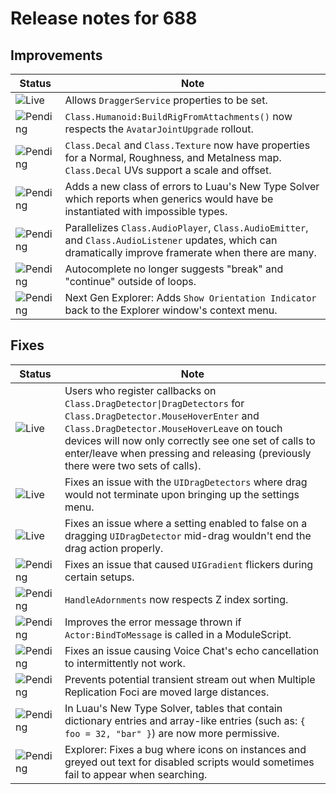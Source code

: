 # Release notes for 688

## Improvements

| Status | Note |
|--------|------|
| ![Live](https://img.shields.io/badge/Live-009E57?style=flat)  | Allows `DraggerService` properties to be set. |
| ![Pending](https://img.shields.io/badge/Pending-DEA517?style=flat)  | `Class.Humanoid:BuildRigFromAttachments()` now respects the `AvatarJointUpgrade` rollout. |
| ![Pending](https://img.shields.io/badge/Pending-DEA517?style=flat)  | `Class.Decal` and `Class.Texture` now have properties for a Normal, Roughness, and Metalness map. `Class.Decal` UVs support a scale and offset. |
| ![Pending](https://img.shields.io/badge/Pending-DEA517?style=flat)  | Adds a new class of errors to Luau's New Type Solver which reports when generics would have be instantiated with impossible types. |
| ![Pending](https://img.shields.io/badge/Pending-DEA517?style=flat)  | Parallelizes `Class.AudioPlayer`, `Class.AudioEmitter`, and `Class.AudioListener` updates, which can dramatically improve framerate when there are many. |
| ![Pending](https://img.shields.io/badge/Pending-DEA517?style=flat)  | Autocomplete no longer suggests "break" and "continue" outside of loops. |
| ![Pending](https://img.shields.io/badge/Pending-DEA517?style=flat)  | Next Gen Explorer: Adds `Show Orientation Indicator` back to the Explorer window's context menu. |
## Fixes

| Status | Note |
|--------|------|
| ![Live](https://img.shields.io/badge/Live-009E57?style=flat)  | Users who register callbacks on `Class.DragDetector\|DragDetectors` for `Class.DragDetector.MouseHoverEnter` and `Class.DragDetector.MouseHoverLeave` on touch devices will now only correctly see one set of calls to enter/leave when pressing and releasing (previously there were two sets of calls). |
| ![Live](https://img.shields.io/badge/Live-009E57?style=flat)  | Fixes an issue with the `UIDragDetectors` where drag would not terminate upon bringing up the settings menu. |
| ![Live](https://img.shields.io/badge/Live-009E57?style=flat)  | Fixes an issue where a setting enabled to false on a dragging `UIDragDetector` mid-drag wouldn't end the drag action properly. |
| ![Pending](https://img.shields.io/badge/Pending-DEA517?style=flat)  | Fixes an issue that caused `UIGradient` flickers during certain setups. |
| ![Pending](https://img.shields.io/badge/Pending-DEA517?style=flat)  | `HandleAdornments` now respects Z index sorting. |
| ![Pending](https://img.shields.io/badge/Pending-DEA517?style=flat)  | Improves the error message thrown if `Actor:BindToMessage` is called in a ModuleScript. |
| ![Pending](https://img.shields.io/badge/Pending-DEA517?style=flat)  | Fixes an issue causing Voice Chat's echo cancellation to intermittently not work. |
| ![Pending](https://img.shields.io/badge/Pending-DEA517?style=flat)  | Prevents potential transient stream out when Multiple Replication Foci are moved large distances. |
| ![Pending](https://img.shields.io/badge/Pending-DEA517?style=flat)  | In Luau's New Type Solver, tables that contain dictionary entries and array-like entries (such as: `{ foo = 32, "bar" }`) are now more permissive. |
| ![Pending](https://img.shields.io/badge/Pending-DEA517?style=flat)  | Explorer: Fixes a bug where icons on instances and greyed out text for disabled scripts would sometimes fail to appear when searching. |
